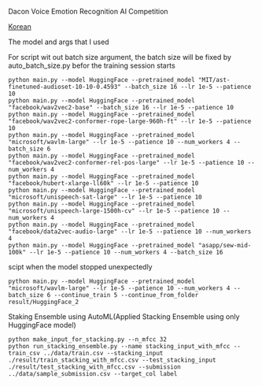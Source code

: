 Dacon Voice Emotion Recognition AI Competition

[Korean](README_KO.md)

The model and args that I used

For script wit out batch size argument, the batch size will be fixed by auto_batch_size.py befor the training session starts
```
python main.py --model HuggingFace --pretrained_model "MIT/ast-finetuned-audioset-10-10-0.4593" --batch_size 16 --lr 1e-5 --patience 10
python main.py --model HuggingFace --pretrained_model "facebook/wav2vec2-base" --batch_size 16 --lr 1e-5 --patience 10
python main.py --model HuggingFace --pretrained_model "facebook/wav2vec2-conformer-rope-large-960h-ft" --lr 1e-5 --patience 10
python main.py --model HuggingFace --pretrained_model "microsoft/wavlm-large" --lr 1e-5 --patience 10 --num_workers 4 --batch_size 6 
python main.py --model HuggingFace --pretrained_model "facebook/wav2vec2-conformer-rel-pos-large" --lr 1e-5 --patience 10 --num_workers 4
python main.py --model HuggingFace --pretrained_model "facebook/hubert-xlarge-ll60k" --lr 1e-5 --patience 10
python main.py --model HuggingFace --pretrained_model "microsoft/unispeech-sat-large" --lr 1e-5 --patience 10
python main.py --model HuggingFace --pretrained_model "microsoft/unispeech-large-1500h-cv" --lr 1e-5 --patience 10 --num_workers 4
python main.py --model HuggingFace --pretrained_model "facebook/data2vec-audio-large" --lr 1e-5 --patience 10 --num_workers 4
python main.py --model HuggingFace --pretrained_model "asapp/sew-mid-100k" --lr 1e-5 --patience 10 --num_workers 4 --batch_size 16
```

scipt when the model stopped unexpectedly
```
python main.py --model HuggingFace --pretrained_model "microsoft/wavlm-large" --lr 1e-5 --patience 10 --num_workers 4 --batch_size 6 --continue_train 5 --continue_from_folder result/HuggingFace_2
```

Staking Ensemble using AutoML(Applied Stacking Ensemble using only HuggingFace model)
```
python make_input_for_stacking.py --n_mfcc 32
python run_stacking_ensemble.py --name stacking_input_with_mfcc --train_csv ../data/train.csv --stacking_input ./result/train_stacking_with_mfcc.csv --test_stacking_input ./result/test_stacking_with_mfcc.csv --submission ../data/sample_submission.csv --target_col label
```